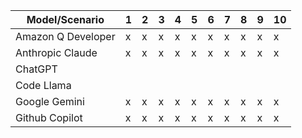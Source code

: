 | Model/Scenario     | 1 | 2 | 3 | 4 | 5 | 6 | 7 | 8 | 9 | 10 |
|---|---|---|---|---|---|---|---|---|---|---|
| Amazon Q Developer | x | x | x | x | x | x | x | x | x | x |
| Anthropic Claude   | x | x | x | x | x | x | x | x | x | x |
| ChatGPT            |   |   |   |   |   |   |   |   |   |   |
| Code Llama         |   |   |   |   |   |   |   |   |   |   |
| Google Gemini      | x | x | x | x | x | x | x | x | x | x |
| Github Copilot     | x | x | x | x | x | x | x | x | x | x |